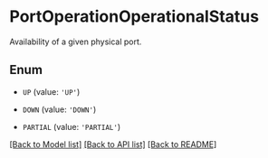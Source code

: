 # PortOperationOperationalStatus

Availability of a given physical port.

## Enum

* `UP` (value: `'UP'`)

* `DOWN` (value: `'DOWN'`)

* `PARTIAL` (value: `'PARTIAL'`)

[[Back to Model list]](../README.md#documentation-for-models) [[Back to API list]](../README.md#documentation-for-api-endpoints) [[Back to README]](../README.md)


